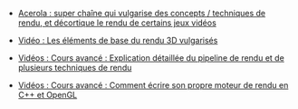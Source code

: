 
- [Acerola : super chaîne qui vulgarise des concepts / techniques de rendu, et décortique le rendu de certains jeux vidéos](https://youtu.be/dVWkPADNdJ4)

- [Vidéo : Les éléments de base du rendu 3D vulgarisés](https://youtu.be/C8YtdC8mxTU)

- [Vidéos : Cours avancé : Explication détaillée du pipeline de rendu et de plusieurs techniques de rendu](https://youtu.be/W6yEALqsD7k?list=PL9_jI1bdZmz2emSh0UQ5iOdT2xRHFHL7E)

- [Vidéos : Cours avancé : Comment écrire son propre moteur de rendu en C++ et OpenGL](https://youtu.be/W3gAzLwfIP0?list=PLlrATfBNZ98foTJPJ_Ev03o2oq3-GGOS2)